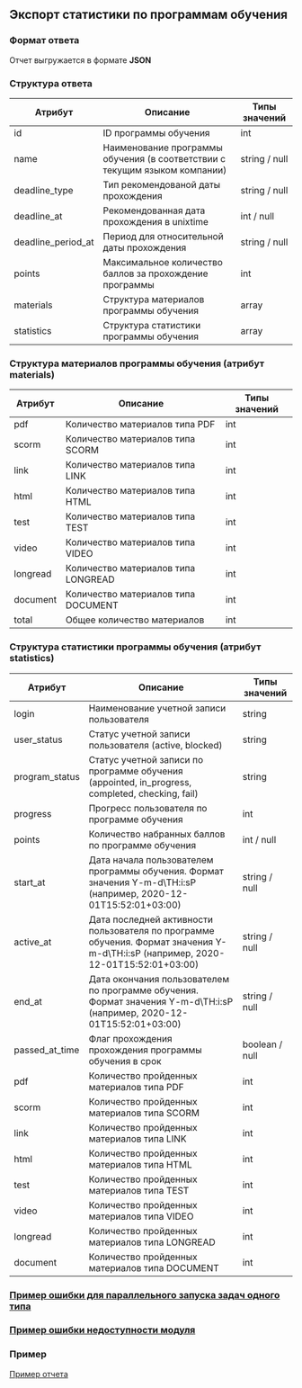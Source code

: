 ## Экспорт статистики по программам обучения
### Формат ответа
Отчет выгружается в формате **JSON**

### Структура ответа
| Атрибут | Описание                                                                  | Типы значений |
| -------|---------------------------------------------------------------------------| ---- |
| id | ID программы обучения                                                     | int |
| name | Наименование программы обучения (в соответствии с текущим языком компании) | string / null|
| deadline_type | Тип рекомендованой даты прохождения                   | string / null|
| deadline_at | Рекомендованная дата прохождения в unixtime                               | int / null|
| deadline_period_at | Период для относительной даты прохождения                                 | string / null|
| points | Максимальное количество баллов за прохождение программы                   | int |
| materials | Структура материалов программы обучения                                   | array |
| statistics | Структура статистики программы обучения                                   | array |

### Структура материалов программы обучения (атрибут materials)
| Атрибут |Описание| Типы значений |
| -------| ----- | ---- |
| pdf | Количество материалов типа PDF | int |
| scorm | Количество материалов типа SCORM | int |
| link | Количество материалов типа LINK | int |
| html | Количество материалов типа HTML | int |
| test | Количество материалов типа TEST | int |
| video | Количество материалов типа VIDEO | int |
| longread | Количество материалов типа LONGREAD | int |
| document | Количество материалов типа DOCUMENT | int |
| total | Общее количество материалов | int |

### Структура статистики программы обучения (атрибут statistics)
| Атрибут        | Описание                                                                                                                         | Типы значений  |
|----------------|----------------------------------------------------------------------------------------------------------------------------------|----------------|
| login          | Наименование учетной записи пользователя                                                                                         | string         |
| user_status    | Статус учетной записи пользователя (active, blocked)                                                                             | string         |
| program_status | Статус учетной записи по программе обучения (appointed, in_progress, completed, checking, fail)                                  | string         |
| progress       | Прогресс пользователя по программе обучения                                                                                      | int            |
| points         | Количество набранных баллов по программе обучения                                                                                | int / null     |
| start_at       | Дата начала пользователем программы обучения. Формат значения Y-m-d\TH:i:sP (например, 2020-12-01T15:52:01+03:00)                | string / null  |
| active_at      | Дата последней активности пользователя по программе обучения. Формат значения Y-m-d\TH:i:sP (например, 2020-12-01T15:52:01+03:00) | string / null  |
| end_at         | Дата окончания пользователем по программе обучения. Формат значения Y-m-d\TH:i:sP (например, 2020-12-01T15:52:01+03:00)          | string / null  |
| passed_at_time | Флаг прохождения прохождения программы обучения в срок                                       | boolean / null |
| pdf            | Количество пройденных материалов типа PDF                                                                                        | int            |
| scorm          | Количество пройденных материалов типа SCORM                                                                                      | int            |
| link           | Количество пройденных материалов типа LINK                                                                                       | int            |
| html           | Количество пройденных материалов типа HTML                                                                                       | int            |
| test           | Количество пройденных материалов типа TEST                                                                                       | int            |
| video          | Количество пройденных материалов типа VIDEO                                                                                      | int            |
| longread       | Количество пройденных материалов типа LONGREAD                                                                                   | int            |
| document       | Количество пройденных материалов типа DOCUMENT                                                                                   | int            |
### [Пример ошибки для параллельного запуска задач одного типа](https://github.com/ekvio-dev/integration-api-response-examples/blob/master/examples/v2/uniq_task_error.json)
### [Пример ошибки недоступности модуля](https://github.com/ekvio-dev/integration-api-response-examples/blob/master/examples/v2/module_unavalible_error.json)
### Пример
[Пример отчета](https://github.com/ekvio-dev/integration-api-response-examples/blob/master/examples/v2/learning-program/learning-program-statistic-response.json)